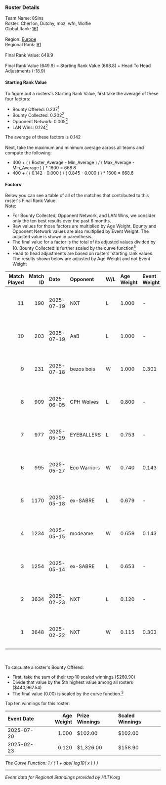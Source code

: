 ### Roster Details<br />
Team Name: 8Sins<br />
Roster: Cher1on, Dutchy, moz, wfn, Wolfie<br />
Global Rank: [161](../../standings_global_2025_08_04.md)<br />
<br />
Region: [Europe]( ../../standings_europe_2025_08_04.md)<br />
Regional Rank: [91]( ../../standings_europe_2025_08_04.md)<br />
<br />
Final Rank Value:  649.9<br />
<br />
Final Rank Value (649.9) = Starting Rank Value (668.8) + Head To Head Adjustments (-18.9)<br />

#### Starting Rank Value<br />
To figure out a rosters's Starting Rank Value, first take the average of these four factors:<br />
- Bounty Offered: 0.237[<sup>1</sup>](#table2)
- Bounty Collected: 0.202[<sup>2</sup>](#table1)
- Opponent Network: 0.005[<sup>2</sup>](#table1)
- LAN Wins: 0.124[<sup>2</sup>](#table1)

The average of these factors is 0.142<br />
<br />
Next, take the maximum and minimum average across all teams and compute the following:<br />
- 400 + ( ( Roster_Average - Min_Average ) / ( Max_Average - Min_Average ) ) * 1600 = 668.8
- 400 + ( ( 0.142 - 0.000 ) / ( 0.845 - 0.000 ) ) * 1600 = 668.8


#### Factors<br />
Below you can see a table of all of the matches that contributed to this roster's Final Rank Value.<br />
Note:<br />

- For Bounty Collected, Opponent Network, and LAN Wins, we consider only the ten best results over the past 6 months.
- Raw values for those factors are multiplied by Age Weight. Bounty and Opponent Network values are also multiplied by Event Weight. The adjusted value is shown in parenthesis.
- The final value for a factor is the total of its adjusted values divided by 10. Bounty Collected is further scaled by the curve function[<sup>3</sup>](#curveFunction)
- Head to head adjustments are based on rosters' starting rank values. The results shown below are adjusted by Age Weight and not Event Weight
<span id="table1"></span><br />


| Match Played | Match ID | Date       | Opponent     | W/L | Age Weight | Event Weight | Bounty Collected | Opponent Network | LAN Wins  | H2H Adj. | Roster                            |
| -: | -: | :- | :- | :- | :- | :- | :- | :- | :- | -: | :- |
|           11 |      190 | 2025-07-19 | NXT          | L   | 1.000      | -            | -                | -                | -         |    -8.19 | Cher1on, Dutchy, moz, wfn, Wolfie |
|           10 |      203 | 2025-07-19 | AaB          | L   | 1.000      | -            | -                | -                | -         |    -7.89 | Cher1on, Dutchy, moz, wfn, Wolfie |
|            9 |      231 | 2025-07-18 | bezos bois   | W   | 1.000      | 0.301        | 0.000 (0.000)    | 0.000 (0.000)    | 1 (1.000) |     5.79 | Cher1on, Dutchy, moz, wfn, Wolfie |
|            8 |      909 | 2025-06-05 | CPH Wolves   | L   | 0.800      | -            | -                | -                | -         |    -8.63 | bevve, moz, Prime, wfn, Wolfie    |
|            7 |      977 | 2025-05-29 | EYEBALLERS   | L   | 0.753      | -            | -                | -                | -         |    -8.22 | dobbo, Dutchy, moz, Prime, wfn    |
|            6 |      995 | 2025-05-27 | Eco Warriors | W   | 0.740      | 0.143        | 0.002 (0.000)    | 0.060 (0.006)    | 0 (0.000) |    10.09 | Dutchy, moz, Prime, wfn, Wolfie   |
|            5 |     1170 | 2025-05-18 | ex-SABRE     | L   | 0.679      | -            | -                | -                | -         |    -7.78 | Dutchy, moz, Prime, wfn, Wolfie   |
|            4 |     1234 | 2025-05-15 | modeame      | W   | 0.659      | 0.143        | 0.010 (0.001)    | 0.325 (0.031)    | 0 (0.000) |    11.59 | Dutchy, moz, Prime, wfn, Wolfie   |
|            3 |     1254 | 2025-05-14 | ex-SABRE     | L   | 0.653      | -            | -                | -                | -         |    -7.33 | Dutchy, moz, Prime, wfn, Wolfie   |
|            2 |     3634 | 2025-02-23 | NXT          | L   | 0.120      | -            | -                | -                | -         |    -0.98 | Dutchy, moz, Prime, wfn, Wolfie   |
|            1 |     3648 | 2025-02-22 | NXT          | W   | 0.115      | 0.303        | 0.001 (0.000)    | 0.320 (0.011)    | 1 (0.115) |     2.69 | Dutchy, moz, Prime, wfn, Wolfie   |

<br />
<span id="table2"></span><br />
To calculate a roster's Bounty Offered:<br />

- First, take the sum of their top 10 scaled winnings ($260.90)
- Divide that value by the 5th highest value among all rosters ($440,967.54)
- The final value (0.00) is scaled by the curve function.[<sup>3</sup>](#curveFunction)

Top ten winnings for this roster:<br />

| Event Date | Age Weight | Prize Winnings | Scaled Winnings |
| :- | -: | :- | :- |
| 2025-07-20 |      1.000 | $102.00        | $102.00         |
| 2025-02-23 |      0.120 | $1,326.00      | $158.90         |


<span id="curveFunction"></span>_The Curve Function: 1 / ( 1 + abs( log10( x ) ) )_<br />

---
_Event data for Regional Standings provided by HLTV.org_<br />

